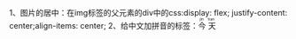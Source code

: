 1、图片的居中：在img标签的父元素的div中的css:display: flex; justify-content: center;align-items: center;
2、给中文加拼音的标签：<ruby>今 天<rp>(</rp><rt>jin tian</rt><rp>)</rp></ruby>
